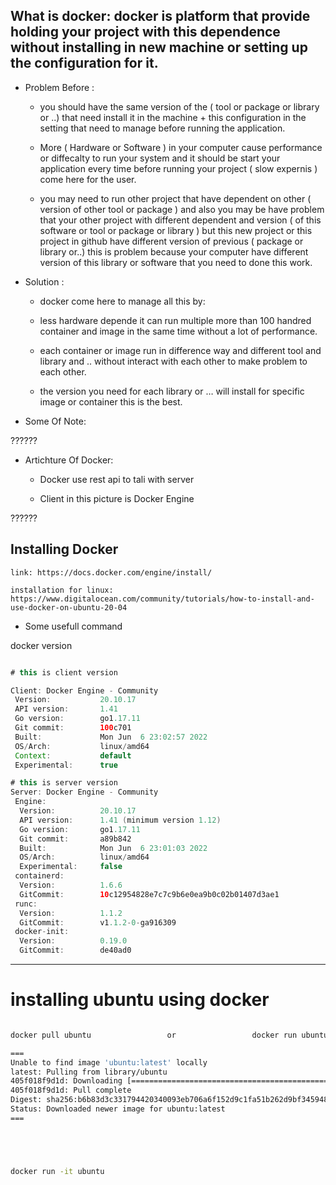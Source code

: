## What is docker: docker is platform that provide holding your project with this dependence without installing in new machine or setting up the configuration for it.

* Problem Before : 

    - you should have the same version of the ( tool or package or library or ..) that need install it in the machine + this configuration in the setting that need to manage before running the application.

    - More ( Hardware or Software )  in your computer cause performance or diffecalty to run your system and it should be start your application every time before running your project ( slow expernis ) come here for the user.

    - you may need to run other project that have dependent on other ( version of other tool or package ) and also you may be have problem that your other project with different dependent and version ( of this software or tool or package or library ) but this new project or this project in github have different version of previous ( package or library or..) this is problem because your computer have different version of this library or software that you need to done this work.

* Solution : 

    - docker come here to manage all this by:

    - less hardware depende it can run multiple more than 100 handred container and image in the same time without a lot of performance.

    - each container or image run in difference way and different tool and library and .. without interact with each other to make problem to each other. 
    
    - the version you need for each library or … will install for specific image or container this is the best.

* Some Of Note:

??????


* Artichture Of Docker:

    - Docker use rest api to tali with server
    
    - Client in this picture is Docker Engine

??????

## Installing Docker

    link: https://docs.docker.com/engine/install/

    installation for linux: https://www.digitalocean.com/community/tutorials/how-to-install-and-use-docker-on-ubuntu-20-04

* Some usefull command

docker version

```java

# this is client version

Client: Docker Engine - Community
 Version:           20.10.17
 API version:       1.41
 Go version:        go1.17.11
 Git commit:        100c701
 Built:             Mon Jun  6 23:02:57 2022
 OS/Arch:           linux/amd64
 Context:           default
 Experimental:      true

# this is server version
Server: Docker Engine - Community
 Engine:
  Version:          20.10.17
  API version:      1.41 (minimum version 1.12)
  Go version:       go1.17.11
  Git commit:       a89b842
  Built:            Mon Jun  6 23:01:03 2022
  OS/Arch:          linux/amd64
  Experimental:     false
 containerd:
  Version:          1.6.6
  GitCommit:        10c12954828e7c7c9b6e0ea9b0c02b01407d3ae1
 runc:
  Version:          1.1.2
  GitCommit:        v1.1.2-0-ga916309
 docker-init:
  Version:          0.19.0
  GitCommit:        de40ad0

```


------------------------------
# installing ubuntu using docker 



```bash

docker pull ubuntu                 or                 docker run ubuntu

===
Unable to find image 'ubuntu:latest' locally
latest: Pulling from library/ubuntu
405f018f9d1d: Downloading [============================================>      ]  26.77MB/30.42MB
405f018f9d1d: Pull complete 
Digest: sha256:b6b83d3c331794420340093eb706a6f152d9c1fa51b262d9bf34594887c2c7ac
Status: Downloaded newer image for ubuntu:latest
===





docker run -it ubuntu
 
```